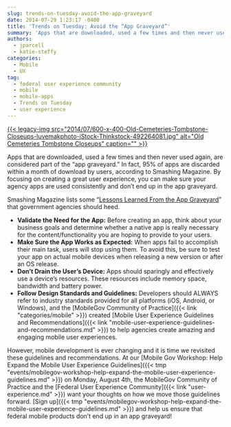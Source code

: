```yaml
---
slug: trends-on-tuesday-avoid-the-app-graveyard
date: 2014-07-29 1:23:17 -0400
title: 'Trends on Tuesday: Avoid the “App Graveyard”'
summary: 'Apps that are downloaded, used a few times and then never used again, are considered part of the &ldquo;app graveyard.&rdquo; In fact, 95% of apps are discarded within a month of download by users, according to Smashing Magazine. By focusing on creating a great user experience, you can make sure your agency apps are used'
authors:
  - jparcell
  - katie-steffy
categories:
  - Mobile
  - UX
tag:
  - federal user experience community
  - mobile
  - mobile-apps
  - Trends on Tuesday
  - user experience
---
```


[{{< legacy-img src="2014/07/600-x-400-Old-Cemeteries-Tombstone-Closeups-luvemakphoto-iStock-Thinkstock-492264081.jpg" alt="Old Cemeteries Tombstone Closeups" caption="" >}}](https://s3.amazonaws.com/digitalgov/_legacy-img/2014/07/600-x-400-Old-Cemeteries-Tombstone-Closeups-luvemakphoto-iStock-Thinkstock-492264081.jpg) 

Apps that are downloaded, used a few times and then never used again, are considered part of the “app graveyard.” In fact, 95% of apps are discarded within a month of download by users, according to Smashing Magazine. By focusing on creating a great user experience, you can make sure your agency apps are used consistently and don’t end up in the app graveyard.

Smashing Magazine lists some “[Lessons Learned From the App Graveyard](http://www.smashingmagazine.com/2013/11/28/lessons-from-an-app-graveyard/)” that government agencies should heed.

  * **Validate the Need for the App:** Before creating an app, think about your business goals and determine whether a native app is really necessary for the content/functionality you are hoping to provide to your users.
  * **Make Sure the App Works as Expected:** When apps fail to accomplish their main task, users will stop using them. To avoid this, be sure to test your app on actual mobile devices when releasing a new version or after an OS release.
  * **Don’t Drain the User’s Device:** Apps should sparingly and effectively use a device’s resources. These resources include memory space, bandwidth and battery power.
  * **Follow Design Standards and Guidelines:** Developers should ALWAYS refer to industry standards provided for all platforms (iOS, Android, or Windows), and the [MobileGov Community of Practice]({{< link "categories/mobile" >}}) created [Mobile User Experience Guidelines and Recommendations]({{< link "mobile-user-experience-guidelines-and-recommendations.md" >}}) to help agencies create amazing and engaging mobile user experiences.

However, mobile development is ever changing and it is time we revisited these guidelines and recommendations. At our [Mobile Gov Workshop: Help Expand the Mobile User Experience Guidelines]({{< tmp "events/mobilegov-workshop-help-expand-the-mobile-user-experience-guidelines.md" >}}) on Monday, August 4th, the MobileGov Community of Practice and the [Federal User Experience Community]({{< link "user-experience.md" >}}) want your thoughts on how we move those guidelines forward. [Sign up]({{< tmp "events/mobilegov-workshop-help-expand-the-mobile-user-experience-guidelines.md" >}}) and help us ensure that federal mobile products don’t end up in an app graveyard!
